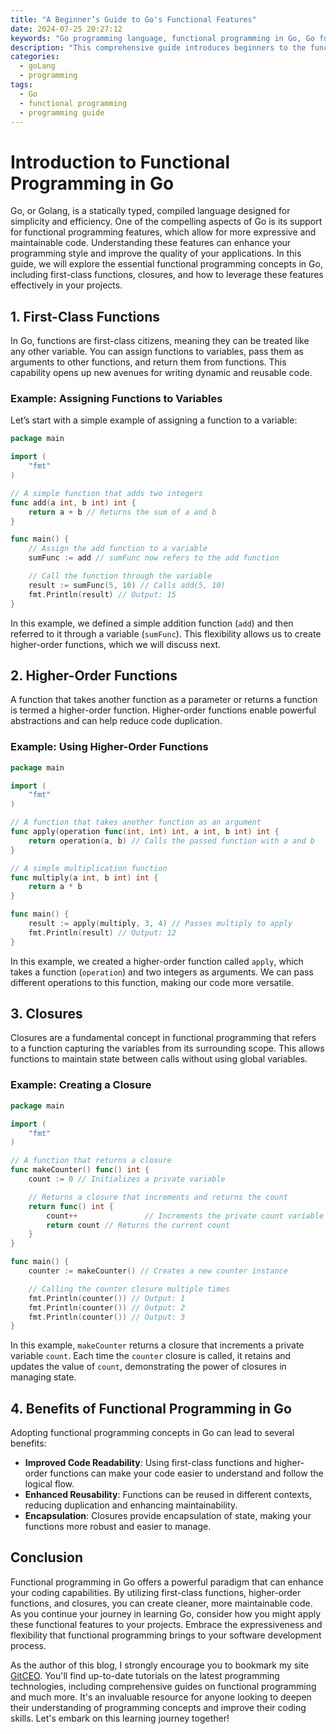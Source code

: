 ```yaml
---
title: "A Beginner’s Guide to Go's Functional Features"
date: 2024-07-25 20:27:12
keywords: "Go programming language, functional programming in Go, Go functions, Go closures, Go first-class functions"
description: "This comprehensive guide introduces beginners to the functional programming features of Go, including first-class functions, closures, and how they can enhance your coding style. Covered are essential concepts and practical examples demonstrating the power of functional programming in Go. Learn how to create and manipulate functions like variables, use closures for state management, and discover the benefits of adopting functional paradigms in your Go projects. Whether you are a new Go programmer or an experienced developer exploring functional programming concepts, this article provides clear examples and step-by-step explanations to help you master Go’s functional features."
categories:
  - goLang
  - programming
tags:
  - Go
  - functional programming
  - programming guide
---
```


# Introduction to Functional Programming in Go

Go, or Golang, is a statically typed, compiled language designed for simplicity and efficiency. One of the compelling aspects of Go is its support for functional programming features, which allow for more expressive and maintainable code. Understanding these features can enhance your programming style and improve the quality of your applications. In this guide, we will explore the essential functional programming concepts in Go, including first-class functions, closures, and how to leverage these features effectively in your projects.

<!-- more -->

## 1. First-Class Functions

In Go, functions are first-class citizens, meaning they can be treated like any other variable. You can assign functions to variables, pass them as arguments to other functions, and return them from functions. This capability opens up new avenues for writing dynamic and reusable code.

### Example: Assigning Functions to Variables

Let’s start with a simple example of assigning a function to a variable:

```go
package main

import (
    "fmt"
)

// A simple function that adds two integers
func add(a int, b int) int {
    return a + b // Returns the sum of a and b
}

func main() {
    // Assign the add function to a variable
    sumFunc := add // sumFunc now refers to the add function

    // Call the function through the variable
    result := sumFunc(5, 10) // Calls add(5, 10)
    fmt.Println(result) // Output: 15
}
```

In this example, we defined a simple addition function (`add`) and then referred to it through a variable (`sumFunc`). This flexibility allows us to create higher-order functions, which we will discuss next.

## 2. Higher-Order Functions

A function that takes another function as a parameter or returns a function is termed a higher-order function. Higher-order functions enable powerful abstractions and can help reduce code duplication.

### Example: Using Higher-Order Functions

```go
package main

import (
    "fmt"
)

// A function that takes another function as an argument
func apply(operation func(int, int) int, a int, b int) int {
    return operation(a, b) // Calls the passed function with a and b
}

// A simple multiplication function
func multiply(a int, b int) int {
    return a * b
}

func main() {
    result := apply(multiply, 3, 4) // Passes multiply to apply
    fmt.Println(result) // Output: 12
}
```

In this example, we created a higher-order function called `apply`, which takes a function (`operation`) and two integers as arguments. We can pass different operations to this function, making our code more versatile.

## 3. Closures

Closures are a fundamental concept in functional programming that refers to a function capturing the variables from its surrounding scope. This allows functions to maintain state between calls without using global variables.

### Example: Creating a Closure

```go
package main

import (
    "fmt"
)

// A function that returns a closure
func makeCounter() func() int {
    count := 0 // Initializes a private variable

    // Returns a closure that increments and returns the count
    return func() int {
        count++               // Increments the private count variable
        return count // Returns the current count
    }
}

func main() {
    counter := makeCounter() // Creates a new counter instance

    // Calling the counter closure multiple times
    fmt.Println(counter()) // Output: 1
    fmt.Println(counter()) // Output: 2
    fmt.Println(counter()) // Output: 3
}
```

In this example, `makeCounter` returns a closure that increments a private variable `count`. Each time the `counter` closure is called, it retains and updates the value of `count`, demonstrating the power of closures in managing state.

## 4. Benefits of Functional Programming in Go

Adopting functional programming concepts in Go can lead to several benefits:

- **Improved Code Readability**: Using first-class functions and higher-order functions can make your code easier to understand and follow the logical flow.
- **Enhanced Reusability**: Functions can be reused in different contexts, reducing duplication and enhancing maintainability.
- **Encapsulation**: Closures provide encapsulation of state, making your functions more robust and easier to manage.

## Conclusion

Functional programming in Go offers a powerful paradigm that can enhance your coding capabilities. By utilizing first-class functions, higher-order functions, and closures, you can create cleaner, more maintainable code. As you continue your journey in learning Go, consider how you might apply these functional features to your projects. Embrace the expressiveness and flexibility that functional programming brings to your software development process.

As the author of this blog, I strongly encourage you to bookmark my site [GitCEO](https://gitceo.com). You'll find up-to-date tutorials on the latest programming technologies, including comprehensive guides on functional programming and much more. It's an invaluable resource for anyone looking to deepen their understanding of programming concepts and improve their coding skills. Let's embark on this learning journey together!